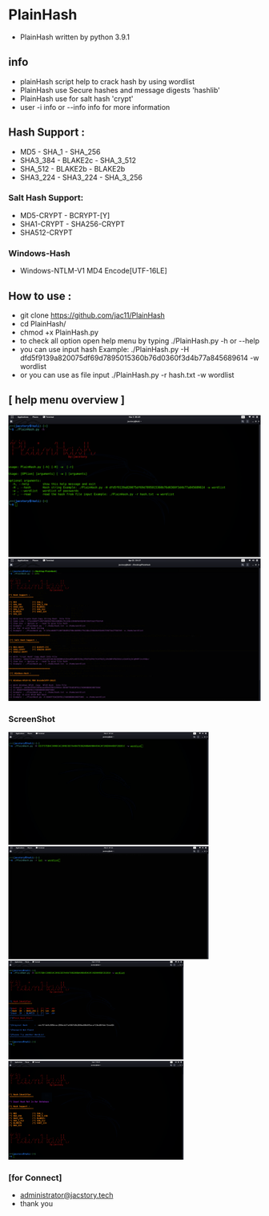 # PlainHash
* PlainHash written by python 3.9.1

## info 
* plainHash script help to  crack hash by using wordlist
* PlainHash use Secure hashes and message digests 'hashlib'
* PlainHash use for salt hash 'crypt' 
* user -i info or --info info for more information
##  Hash Support : 
* MD5  - SHA_1 - SHA_256
* SHA3_384 - BLAKE2c - SHA_3_512
* SHA_512  - BLAKE2b - BLAKE2b 
* SHA3_224 - SHA3_224  - SHA_3_256
### Salt Hash Support:
* MD5-CRYPT  - BCRYPT-[Y]
* SHA1-CRYPT - SHA256-CRYPT
* SHA512-CRYPT
### Windows-Hash
* Windows-NTLM-V1 MD4 Encode[UTF-16LE]
## How to use :
* git clone https://github.com/jac11/PlainHash
* cd PlainHash/
* chmod +x PlainHash.py
* to check all  option open help menu by typing ./PlainHash.py -h or --help
* you can use input hash Example: ./PlainHash.py -H dfd5f9139a820075df69d7895015360b76d0360f3d4b77a845689614 -w wordlist
* or you can use as file input ./PlainHash.py -r hash.txt -w wordlist
##  [ help menu overview ] 
 <img src = "images/5.png"><img src = "images/8.png">

### ScreenShot
 <img src = "images/2.gif" width=400> <img src = "images/7.gif" width=400>  <img src = "images/3.png" width=350> <img src = "images/4.png" width=350>
  
### [for Connect]
* administrator@jacstory.tech
* thank you 
